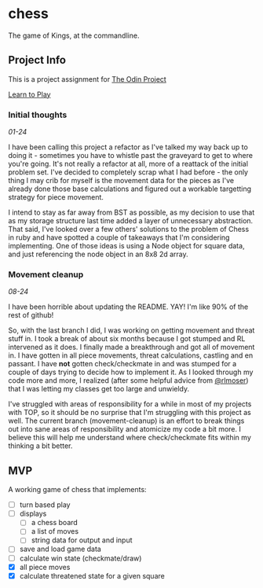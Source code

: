 # chess

The game of Kings, at the commandline.

## Project Info

This is a project assignment for [The Odin Project](https://theodinproject.com)

[Learn to Play](https://www.chess.com/learn-how-to-play-chess)

### Initial thoughts
*01-24*

I have been calling this project a refactor as I've talked my way back up to doing it - sometimes you have to whistle past the graveyard to get to where you're going.  It's not really a refactor at all, more of a reattack of the initial problem set.  I've decided to completely scrap what I had before - the only thing I may crib for myself is the movement data for the pieces as I've already done those base calculations and figured out a workable targetting strategy for piece movement.

I intend to stay as far away from BST as possible, as my decision to use that as my storage structure last time added a layer of unnecessary abstraction.  That said, I've looked over a few others' solutions to the problem of Chess in ruby and have spotted a couple of takeaways that I'm considering implementing.  One of those ideas is using a Node object for square data, and just referencing the node object in an 8x8 2d array.  

### Movement cleanup
*08-24*

I have been horrible about updating the README.  YAY! I'm like 90% of the rest of github!

So, with the last branch I did, I was working on getting movement and threat stuff in.  I took a
break of about six months because I got stumped and RL intervened as it does. I finally made a
breakthrough and got all of movement in.  I have gotten in all piece movements, threat calculations,
castling and en passant.  I have **not** gotten check/checkmate in and was stumped for a couple of
days trying to decide how to implement it.  As I looked through my code more and more, I realized
(after some helpful advice from [@rlmoser](https://github.com/rlmoser99)) that I was letting my
classes get too large and unwieldy.  

I've struggled with areas of responsibility for a while in most of my projects with TOP, so it
should be no surprise that I'm struggling with this project as well. The current branch
(movement-cleanup) is an effort to break things out into sane areas of responsibility and atomicize
my code a bit more.  I believe this will help me understand where check/checkmate fits within my
thinking a bit better.


## MVP

A working game of chess that implements: 
- [ ] turn based play 
- [ ] displays
  - [ ] a chess board 
  - [ ] a list of moves
  - [ ] string data for output and input
- [ ] save and load game data
- [ ] calculate win state (checkmate/draw)
- [x] all piece moves 
- [x] calculate threatened state for a given square
